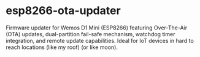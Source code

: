 # esp8266-ota-updater
Firmware updater for Wemos D1 Mini (ESP8266) featuring Over-The-Air (OTA) updates, dual-partition fail-safe mechanism, watchdog timer integration, and remote update capabilities. Ideal for IoT devices in hard to reach locations (like my roof) (or like moon).
